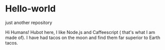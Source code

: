 # Hello-world
just another repository

Hi Humans! 
Hubot here, I like Node.js and Caffeescript ( that's what I am made of).
I have had tacos on the moon and find them far superior to Earth tacos.
